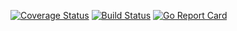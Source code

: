 [![Coverage Status](https://coveralls.io/repos/github/AustinMCrane/go-accuweather/badge.svg?branch=master)](https://coveralls.io/github/AustinMCrane/go-accuweather?branch=master)
[![Build Status](https://travis-ci.com/AustinMCrane/go-accuweather.svg?branch=master)](https://travis-ci.com/AustinMCrane/go-accuweather)
[![Go Report Card](https://goreportcard.com/badge/github.com/austinmcrane/go-accuweather)](https://goreportcard.com/badge/github.com/austinmcrane/go-accuweather)
